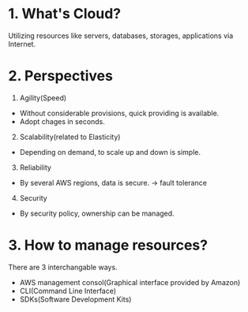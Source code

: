 # 1. What's Cloud? 
Utilizing resources like servers, databases, storages, applications via Internet. 

# 2. Perspectives 
1) Agility(Speed)
  - Without considerable provisions, quick providing is available. 
  - Adopt chages in seconds.
2) Scalability(related to Elasticity)
  - Depending on demand, to scale up and down is simple. 
3) Reliability
  - By several AWS regions, data is secure. -> fault tolerance
4) Security 
  - By security policy, ownership can be managed. 
  
# 3. How to manage resources? 
There are 3 interchangable ways. 
  - AWS management consol(Graphical interface provided by Amazon) 
  - CLI(Command Line Interface)
  - SDKs(Software Development Kits) 
